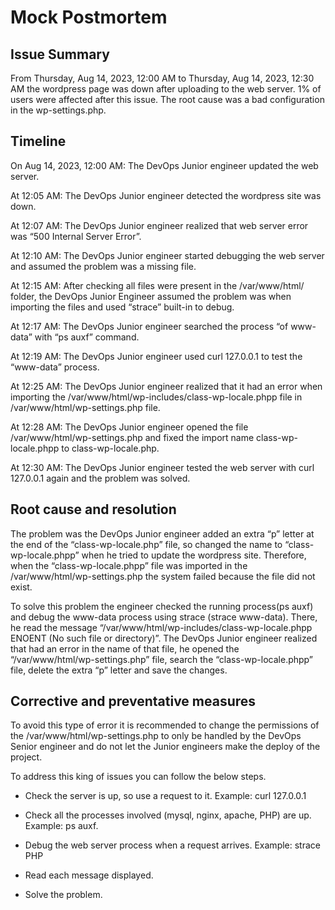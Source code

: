 # Mock Postmortem

## Issue Summary

From Thursday, Aug 14, 2023, 12:00 AM to Thursday, Aug 14, 2023, 12:30 AM the wordpress page was down after uploading to the web server. 1% of users were affected after this issue. The root cause was a bad configuration in the wp-settings.php.

## Timeline

On Aug 14, 2023, 12:00 AM: The DevOps Junior engineer updated the web server.

At 12:05 AM: The DevOps Junior engineer detected the wordpress site was down.

At 12:07 AM: The DevOps Junior engineer realized  that web server error was “500 Internal Server Error”.

At 12:10 AM: The DevOps Junior engineer started debugging the web server and assumed the problem was a missing file.

At 12:15 AM: After checking all files were present in the /var/www/html/ folder, the DevOps Junior Engineer assumed the problem was when importing the files and used “strace” built-in to debug.

At 12:17 AM: The DevOps Junior engineer searched the process “of www-data” with “ps auxf” command.

At 12:19 AM: The DevOps Junior engineer used curl 127.0.0.1 to test the “www-data” process.

At 12:25 AM: The DevOps Junior engineer realized that it had an error when importing the /var/www/html/wp-includes/class-wp-locale.phpp file in /var/www/html/wp-settings.php file.

At 12:28 AM: The DevOps Junior engineer opened the file /var/www/html/wp-settings.php and fixed the import name class-wp-locale.phpp to class-wp-locale.php.

At 12:30 AM: The DevOps Junior engineer tested the web server with curl 127.0.0.1 again and the problem was solved.

## Root cause and resolution

The problem was the DevOps Junior engineer added an extra “p” letter at the end of the “class-wp-locale.php” file, so changed the name to “class-wp-locale.phpp” when he tried to update the wordpress site. Therefore, when the “class-wp-locale.phpp” file was imported in the /var/www/html/wp-settings.php the system failed because the file did not exist.

To solve this problem the engineer checked the running process(ps auxf) and debug the www-data process using strace (strace www-data). There, he read the message “/var/www/html/wp-includes/class-wp-locale.phpp ENOENT (No such file or directory)”. The DevOps Junior engineer realized that had an error in the name of that file, he opened the “/var/www/html/wp-settings.php” file, search the “class-wp-locale.phpp” file, delete the extra “p” letter and save the changes.

## Corrective and preventative measures  

To avoid this type of error it is recommended to change the permissions of the /var/www/html/wp-settings.php to only be handled by the DevOps Senior engineer and do not let the Junior engineers make the deploy of the project.

To address this king of issues you can follow the below steps.

-   Check the server is up, so use a request to it. Example: curl 127.0.0.1
    
-   Check all the processes involved (mysql, nginx, apache, PHP) are up. Example: ps auxf.
    
-   Debug the web server process when a request arrives. Example: strace PHP
    
-   Read each message displayed.
    
-   Solve the problem.